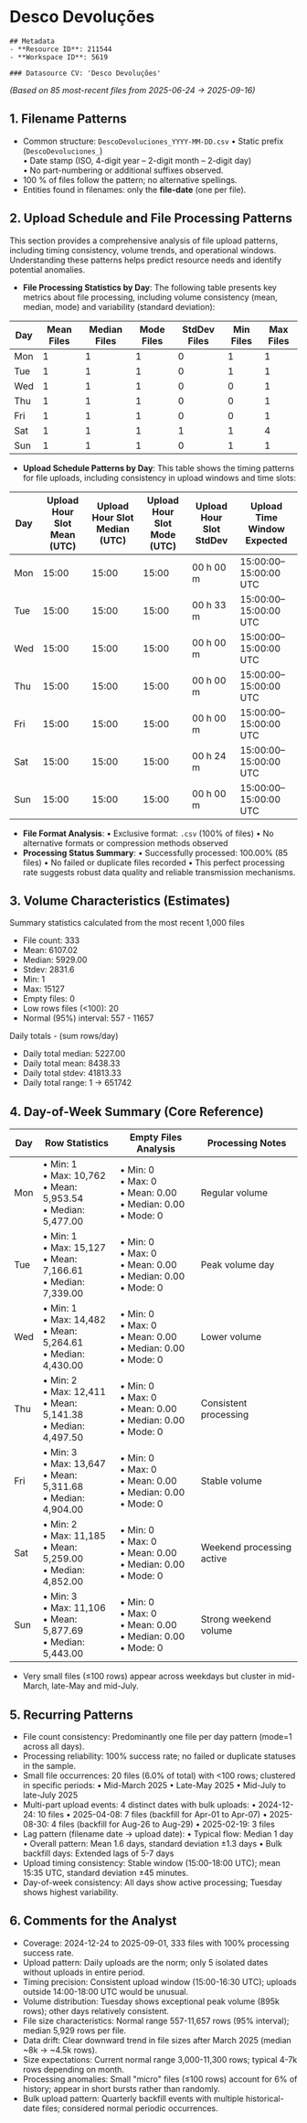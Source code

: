 # Desco Devoluções

    ## Metadata
    - **Resource ID**: 211544
    - **Workspace ID**: 5619

    ### Datasource CV: 'Desco Devoluções'

_(Based on 85 most-recent files from 2025-06-24 → 2025-09-16)_

## **1. Filename Patterns**

- Common structure: `DescoDevoluciones_YYYY-MM-DD.csv`
  • Static prefix (`DescoDevoluciones_`)  
  • Date stamp (ISO, 4-digit year – 2-digit month – 2-digit day)  
  • No part-numbering or additional suffixes observed.
- 100 % of files follow the pattern; no alternative spellings.
- Entities found in filenames: only the **file-date** (one per file).

## **2. Upload Schedule and File Processing Patterns**

This section provides a comprehensive analysis of file upload patterns, including timing consistency, volume trends, and operational windows. Understanding these patterns helps predict resource needs and identify potential anomalies.

- **File Processing Statistics by Day**: The following table presents key metrics about file processing, including volume consistency (mean, median, mode) and variability (standard deviation):

| Day | Mean Files | Median Files | Mode Files | StdDev Files | Min Files | Max Files |
|-----|------------|--------------|------------|--------------|-----------|-----------|
| Mon | 1 | 1 | 1 | 0 | 1 | 1 |
| Tue | 1 | 1 | 1 | 0 | 1 | 1 |
| Wed | 1 | 1 | 1 | 0 | 0 | 1 |
| Thu | 1 | 1 | 1 | 0 | 0 | 1 |
| Fri | 1 | 1 | 1 | 0 | 0 | 1 |
| Sat | 1 | 1 | 1 | 1 | 1 | 4 |
| Sun | 1 | 1 | 1 | 0 | 1 | 1 |

- **Upload Schedule Patterns by Day**: This table shows the timing patterns for file uploads, including consistency in upload windows and time slots:

| Day | Upload Hour Slot Mean (UTC) | Upload Hour Slot Median (UTC) | Upload Hour Slot Mode (UTC) | Upload Hour Slot StdDev | Upload Time Window Expected |
|-----|---------------------------|----------------------------|--------------------------|----------------------|-----------------|
| Mon | 15:00 | 15:00 | 15:00 | 00 h 00 m | 15:00:00–15:00:00 UTC |
| Tue | 15:00 | 15:00 | 15:00 | 00 h 33 m | 15:00:00–15:00:00 UTC |
| Wed | 15:00 | 15:00 | 15:00 | 00 h 00 m | 15:00:00–15:00:00 UTC |
| Thu | 15:00 | 15:00 | 15:00 | 00 h 00 m | 15:00:00–15:00:00 UTC |
| Fri | 15:00 | 15:00 | 15:00 | 00 h 00 m | 15:00:00–15:00:00 UTC |
| Sat | 15:00 | 15:00 | 15:00 | 00 h 24 m | 15:00:00–15:00:00 UTC |
| Sun | 15:00 | 15:00 | 15:00 | 00 h 00 m | 15:00:00–15:00:00 UTC |

- **File Format Analysis**:
  • Exclusive format: `.csv` (100% of files)
  • No alternative formats or compression methods observed
- **Processing Status Summary**:
  • Successfully processed: 100.00% (85 files)
  • No failed or duplicate files recorded
  • This perfect processing rate suggests robust data quality and reliable transmission mechanisms.

## **3. Volume Characteristics (Estimates)**

Summary statistics calculated from the most recent 1,000 files

- File count: 333
- Mean: 6107.02
- Median: 5929.00
- Stdev: 2831.6
- Min: 1
- Max: 15127
- Empty files: 0
- Low rows files (<100): 20
- Normal (95%) interval: 557 - 11657

Daily totals - (sum rows/day)

- Daily total median: 5227.00
- Daily total mean: 8438.33
- Daily total stdev: 41813.33
- Daily total range: 1 → 651742

## **4. Day-of-Week Summary (Core Reference)**


| Day | Row Statistics | Empty Files Analysis | Processing Notes |
|-----|----------------|---------------------|------------------|
| Mon | • Min: 1<br>• Max: 10,762<br>• Mean: 5,953.54<br>• Median: 5,477.00 | • Min: 0<br>• Max: 0<br>• Mean: 0.00<br>• Median: 0.00<br>• Mode: 0 | Regular volume |
| Tue | • Min: 1<br>• Max: 15,127<br>• Mean: 7,166.61<br>• Median: 7,339.00 | • Min: 0<br>• Max: 0<br>• Mean: 0.00<br>• Median: 0.00<br>• Mode: 0 | Peak volume day |
| Wed | • Min: 1<br>• Max: 14,482<br>• Mean: 5,264.61<br>• Median: 4,430.00 | • Min: 0<br>• Max: 0<br>• Mean: 0.00<br>• Median: 0.00<br>• Mode: 0 | Lower volume |
| Thu | • Min: 2<br>• Max: 12,411<br>• Mean: 5,141.38<br>• Median: 4,497.50 | • Min: 0<br>• Max: 0<br>• Mean: 0.00<br>• Median: 0.00<br>• Mode: 0 | Consistent processing |
| Fri | • Min: 3<br>• Max: 13,647<br>• Mean: 5,311.68<br>• Median: 4,904.00 | • Min: 0<br>• Max: 0<br>• Mean: 0.00<br>• Median: 0.00<br>• Mode: 0 | Stable volume |
| Sat | • Min: 2<br>• Max: 11,185<br>• Mean: 5,259.00<br>• Median: 4,852.00 | • Min: 0<br>• Max: 0<br>• Mean: 0.00<br>• Median: 0.00<br>• Mode: 0 | Weekend processing active |
| Sun | • Min: 3<br>• Max: 11,106<br>• Mean: 5,877.69<br>• Median: 5,443.00 | • Min: 0<br>• Max: 0<br>• Mean: 0.00<br>• Median: 0.00<br>• Mode: 0 | Strong weekend volume |
- Very small files (≤100 rows) appear across weekdays but cluster in mid-March, late-May and mid-July.

## **5. Recurring Patterns**

- File count consistency: Predominantly one file per day pattern (mode=1 across all days).
- Processing reliability: 100% success rate; no failed or duplicate statuses in the sample.
- Small file occurrences: 20 files (6.0% of total) with <100 rows; clustered in specific periods:
  • Mid-March 2025
  • Late-May 2025
  • Mid-July to late-July 2025
- Multi-part upload events: 4 distinct dates with bulk uploads:
  • 2024-12-24: 10 files
  • 2025-04-08: 7 files (backfill for Apr-01 to Apr-07)
  • 2025-08-30: 4 files (backfill for Aug-26 to Aug-29)
  • 2025-02-19: 3 files
- Lag pattern (filename date → upload date):
  • Typical flow: Median 1 day
  • Overall pattern: Mean 1.6 days, standard deviation ±1.3 days
  • Bulk backfill days: Extended lags of 5-7 days
- Upload timing consistency: Stable window (15:00-18:00 UTC); mean 15:35 UTC, standard deviation ±45 minutes.
- Day-of-week consistency: All days show active processing; Tuesday shows highest variability.

## **6. Comments for the Analyst**

- Coverage: 2024-12-24 to 2025-09-01, 333 files with 100% processing success rate.
- Upload pattern: Daily uploads are the norm; only 5 isolated dates without uploads in entire period.
- Timing precision: Consistent upload window (15:00-16:30 UTC); uploads outside 14:00-18:00 UTC would be unusual.
- Volume distribution: Tuesday shows exceptional peak volume (895k rows); other days relatively consistent.
- File size characteristics: Normal range 557-11,657 rows (95% interval); median 5,929 rows per file.
- Data drift: Clear downward trend in file sizes after March 2025 (median ~8k → ~4.5k rows).
- Size expectations: Current normal range 3,000-11,300 rows; typical 4-7k rows depending on month.
- Processing anomalies: Small "micro" files (≤100 rows) account for 6% of history; appear in short bursts rather than randomly.
- Bulk upload pattern: Quarterly backfill events with multiple historical-date files; considered normal periodic occurrences.
